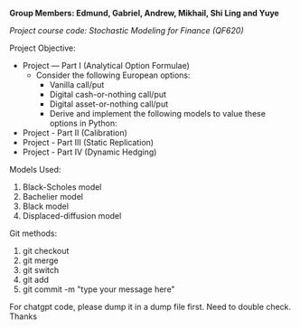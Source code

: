 **Group Members: Edmund, Gabriel, Andrew, Mikhail, Shi Ling and Yuye** 

_Project course code: Stochastic Modeling for Finance (QF620)_

Project Objective:
- Project — Part I (Analytical Option Formulae)
  - Consider the following European options:
    - Vanilla call/put 
    - Digital cash-or-nothing call/put 
    - Digital asset-or-nothing call/put 
    - Derive and implement the following models to value these options in Python:
- Project - Part II (Calibration)
- Project - Part III (Static Replication)
- Project - Part IV (Dynamic Hedging)

Models Used:
1. Black-Scholes model 
2. Bachelier model 
3. Black model 
4. Displaced-diffusion model

Git methods:
1. git checkout
2. git merge
3. git switch
4. git add
5. git commit -m "type your message here"


For chatgpt code, please dump it in a dump file first. Need to double check. Thanks